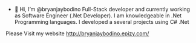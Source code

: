 - 👋 Hi, I’m @bryanjaybodino  Full-Stack developer and currently working as Software Engineer (.Net Developer).
I am knowledgeable in .Net Programming languages. I developed a several projects using C# .Net

Please Visit my website
http://bryanjaybodino.epizy.com/
